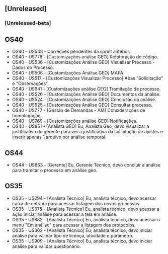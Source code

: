 ## [Unreleased]
### [Unreleased-beta]

## OS40

* OS40 - US548 - Correções pendentes da sprint anterior.
* OS40 - US778 - [Customizações análise GEO] Refatoração de código.
* OS40 - US536 - [Customizações Análise GEO] Visualizar Processo - Dados do Processo.
* OS40 - US506 - [Customizações Análise GEO] MAPA.
* OS40 - US517 - [Customizações Visualizar Processo] Abas "Solicitação" e "Observações".
* OS40 - US541 - [Customizações análise GEO] Tramitação de processo.
* OS40 - US526 - [Customizações Análise GEO] Documentos da análise.
* OS40 - US524 - [Customizações Análise GEO] Conclusão da análise.
* OS40 - US525 - [Customizações Análise GEO] Consultar processo.
* OS40 - US777 - [Gestão de Demandas - AM] Considerações de homologação.
* OS40 - US769 - [Customizações análise GEO] Notificações.
* OS40 - US851 - [Analista GEO] Eu, Analista Geo, devo visualizar a justificativa do gerente para ver a justificativa da solicitação de ajustes e inserir apenas 1 arquivo por análise temporal.

## OS44

* OS44 - US853 - [Gerente] Eu, Gerente Técnico, devo concluir a análise para tramitar o processo em análise geo.

## OS35

* OS35 - US294 - [Analista Técnico] Eu, analista técnico, devo acessar caixa de entrada para acessar listagem dos novos processos.
* OS35 - US875 - [Analista Técnico] Eu, analista técnico, devo acessar a ação iniciar análise para acessar a tela em análise.
* OS35 - US882 - [Analista Técnico] Eu, analista técnico, devo acessar o menu "Em análise" para acessar a listagem dos protocolos.
* OS35 - US302 - [Analista Técnico] Eu, analista técnico, devo iniciar análise para validar tipo de licença, atividade e parâmetro.
* OS35 - US909 - [Analista Técnico] Eu, analista técnico, devo iniciar análise para validar questionário.
